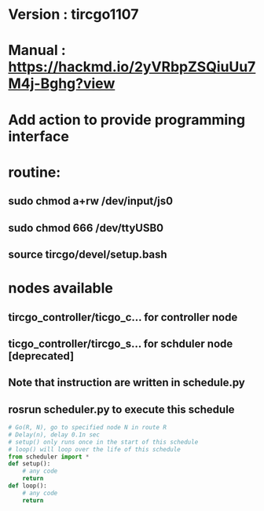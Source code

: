 # Version : tircgo1107
# Manual : https://hackmd.io/2yVRbpZSQiuUu7M4j-Bghg?view

# Add action to provide programming interface

# routine:
## sudo chmod a+rw /dev/input/js0
## sudo chmod 666 /dev/ttyUSB0
## source tircgo/devel/setup.bash

# nodes available
## tircgo_controller/ticgo_c... for controller node
## ticgo_controller/tircgo_s... for schduler node [deprecated]

## Note that instruction are written in schedule.py
## rosrun scheduler.py to execute this schedule

```python
# Go(R, N), go to specified node N in route R
# Delay(n), delay 0.1n sec
# setup() only runs once in the start of this schedule
# loop() will loop over the life of this schedule
from scheduler import *
def setup():
    # any code
    return
def loop():
    # any code
    return
```